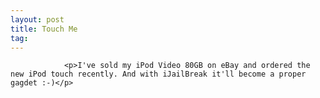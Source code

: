 ```yaml
---
layout: post
title: Touch Me
tag: 
---
```



                <p>I've sold my iPod Video 80GB on eBay and ordered the new iPod touch recently. And with iJailBreak it'll become a proper gagdet :-)</p>
            
